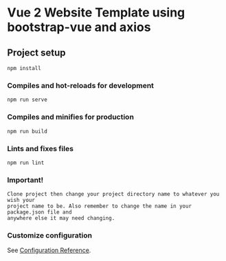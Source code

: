 # Vue 2 Website Template using bootstrap-vue and axios

## Project setup
```
npm install
```

### Compiles and hot-reloads for development
```
npm run serve
```

### Compiles and minifies for production
```
npm run build
```

### Lints and fixes files
```
npm run lint
```
### Important!
```
Clone project then change your project directory name to whatever you wish your 
project name to be. Also remember to change the name in your package.json file and 
anywhere else it may need changing.
```
### Customize configuration
See [Configuration Reference](https://cli.vuejs.org/config/).
